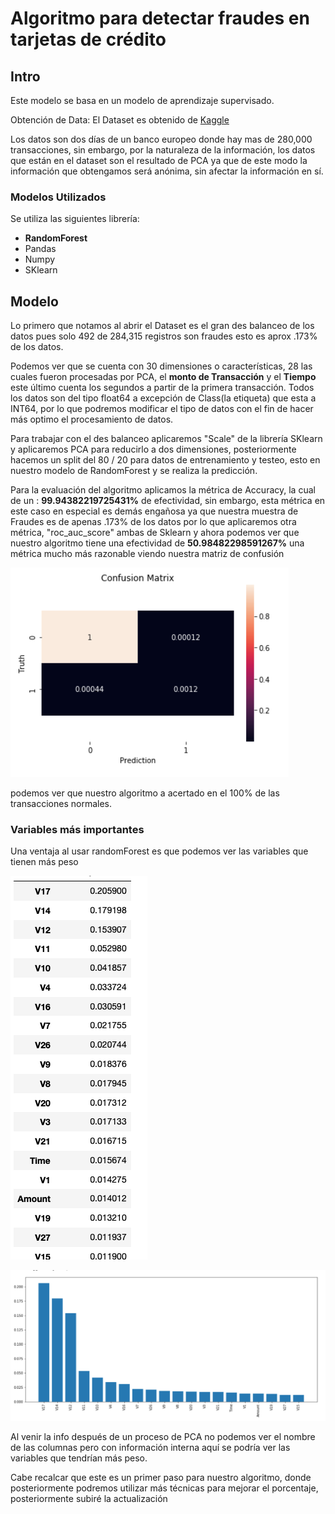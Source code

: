 # Algoritmo para detectar fraudes en tarjetas de crédito 

## Intro

Este modelo se basa en un modelo de aprendizaje supervisado.

Obtención de Data:
El Dataset es obtenido de [Kaggle](https://www.kaggle.com/mlg-ulb/creditcardfraud) 

Los datos son dos días de un banco europeo donde hay mas de 280,000 transacciones, sin embargo, por la naturaleza de la información, los datos que están en el dataset son el resultado de PCA ya que de este modo la información que obtengamos será anónima, sin afectar la información en sí.

### Modelos Utilizados
Se utiliza las siguientes librería:
- **RandomForest**
- Pandas
- Numpy
- SKlearn

## Modelo

Lo primero que notamos al abrir el Dataset es el gran des balanceo de los datos pues solo 492 de 284,315 registros son fraudes esto es aprox .173% de los datos.

Podemos ver que se cuenta con 30 dimensiones o características, 28 las cuales fueron procesadas por PCA, el **monto de Transacción** y el **Tiempo** este último cuenta los segundos a partir de la primera transacción.
Todos los datos son del tipo float64 a excepción de Class(la etiqueta) que esta a INT64, por lo que podremos modificar el tipo de datos con el fin de hacer más optimo el procesamiento de datos.

Para trabajar con el des balanceo aplicaremos "Scale" de la librería SKlearn y aplicaremos PCA para reducirlo a dos dimensiones, posteriormente hacemos un split del 80 / 20 para datos de entrenamiento y testeo, esto en nuestro modelo de RandomForest y se realiza la predicción.

Para la evaluación del algoritmo aplicamos la métrica de Accuracy, la cual de un : **99.94382219725431%** de efectividad, sin embargo, esta métrica en este caso en especial es demás engañosa ya que nuestra muestra de Fraudes es de apenas .173% de los datos por lo que aplicaremos otra métrica, "roc_auc_score" ambas de Sklearn y ahora podemos ver que nuestro algoritmo tiene una efectividad de **50.98482298591267%** una métrica mucho más razonable viendo nuestra matriz de confusión

![Matriz](https://github.com/rogerzadi/Fraud_Detection_credit_card/blob/master/images/conf.png)

podemos ver que nuestro algoritmo a acertado en el 100% de las transacciones normales.

### Variables más importantes

Una ventaja al usar randomForest es que podemos ver las variables que tienen más peso 

![Tabla](https://github.com/rogerzadi/Fraud_Detection_credit_card/blob/master/images/impvar.png)

![Gra](https://github.com/rogerzadi/Fraud_Detection_credit_card/blob/master/images/impgra.png)

Al venir la info después de un proceso de PCA no podemos ver el nombre de las columnas pero con información interna aquí se podría ver las variables que tendrían más peso.

Cabe recalcar que este es un primer paso para nuestro algoritmo, donde posteriormente podremos utilizar más técnicas para mejorar el porcentaje, posteriormente subiré la actualización
